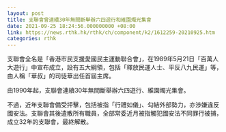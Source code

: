 ```yaml
---
layout: post
title: 支聯會曾連續30年無間斷舉辦六四遊行和維園燭光集會
date: 2021-09-25 18:24:56.000000000 +08:00
link: https://news.rthk.hk/rthk/ch/component/k2/1612259-20210925.htm
categories: rthk
---
```


支聯會全名是「香港市民支援愛國民主運動聯合會」，在1989年5月21日「百萬人大遊行」中宣布成立，設有五大綱領，包括「釋放民運人士、平反八九民運」等，由人稱「華叔」的司徒華出任首屆主席。

由1990年起，支聯會連續30年無間斷舉辦六四遊行、維園燭光集會。

不過，近年支聯會備受抨擊，包括被指「行禮如儀」、勾結外部勢力，亦涉嫌違反國安法。支聯會其後遣散所有職員，全部常委近月被指觸犯國安法不同罪行被捕，成立32年的支聯會，最終解散。
